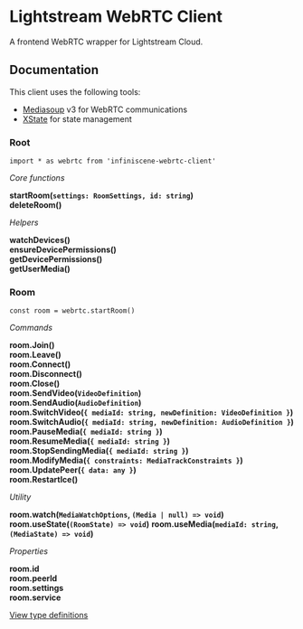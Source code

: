 # Lightstream WebRTC Client  

A frontend WebRTC wrapper for Lightstream Cloud.

## Documentation

This client uses the following tools:

- [Mediasoup](https://github.com/versatica/mediasoup/) v3 for WebRTC communications
- [XState](https://github.com/davidkpiano/xstate) for state management

### Root

`import * as webrtc from 'infiniscene-webrtc-client'`

_Core functions_

**startRoom(`settings: RoomSettings, id: string`)**  
**deleteRoom()**

_Helpers_

**watchDevices()**  
**ensureDevicePermissions()**  
**getDevicePermissions()**  
**getUserMedia()**

### Room

`const room = webrtc.startRoom()`

_Commands_

**room.Join()**  
**room.Leave()**  
**room.Connect()**  
**room.Disconnect()**  
**room.Close()**  
**room.SendVideo(`VideoDefinition`)**  
**room.SendAudio(`AudioDefinition`)**  
**room.SwitchVideo(`{ mediaId: string, newDefinition: VideoDefinition }`)**  
**room.SwitchAudio(`{ mediaId: string, newDefinition: AudioDefinition }`)**  
**room.PauseMedia(`{ mediaId: string }`)**  
**room.ResumeMedia(`{ mediaId: string }`)**  
**room.StopSendingMedia(`{ mediaId: string }`)**  
**room.ModifyMedia(`{ constraints: MediaTrackConstraints }`)**  
**room.UpdatePeer(`{ data: any }`)**  
**room.RestartIce()**

_Utility_

**room.watch(`MediaWatchOptions`, `(Media | null) => void`)**  
**room.useState(`(RoomState) => void`)**
**room.useMedia(`mediaId: string`, `(MediaState) => void`)**

_Properties_

**room.id**  
**room.peerId**  
**room.settings**  
**room.service**

[View type definitions](/src/index.ts)
